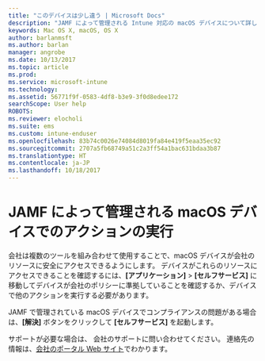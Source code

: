```yaml
---
title: "このデバイスは少し違う | Microsoft Docs"
description: "JAMF によって管理される Intune 対応の macOS デバイスについて詳しく説明します。"
keywords: Mac OS X, macOS, OS X
author: barlanmsft
ms.author: barlan
manager: angrobe
ms.date: 10/13/2017
ms.topic: article
ms.prod: 
ms.service: microsoft-intune
ms.technology: 
ms.assetid: 56771f9f-0583-4df8-b3e9-3f0d8edee172
searchScope: User help
ROBOTS: 
ms.reviewer: elocholi
ms.suite: ems
ms.custom: intune-enduser
ms.openlocfilehash: 83b74c0026e74084d8019fa84e419f5eaa35ec92
ms.sourcegitcommit: 2707a5fb68749a51c2a3ff54a1bac631bdaa3b87
ms.translationtype: HT
ms.contentlocale: ja-JP
ms.lasthandoff: 10/18/2017
---
```

# <a name="performing-actions-on-a-macos-device-managed-by-jamf"></a>JAMF によって管理される macOS デバイスでのアクションの実行

会社は複数のツールを組み合わせて使用することで、macOS デバイスが会社のリソースに安全にアクセスできるようにします。 デバイスがこれらのリソースにアクセスできることを確認するには、**[アプリケーション]** > **[セルフサービス]** に移動してデバイスが会社のポリシーに準拠していることを確認するか、デバイスで他のアクションを実行する必要があります。

JAMF で管理されている macOS デバイスでコンプライアンスの問題がある場合は、**[解決]** ボタンをクリックして **[セルフサービス]** を起動します。

サポートが必要な場合は、 会社のサポートに問い合わせてください。 連絡先の情報は、[会社のポータル Web サイト](https://portal.manage.microsoft.com)でわかります。
